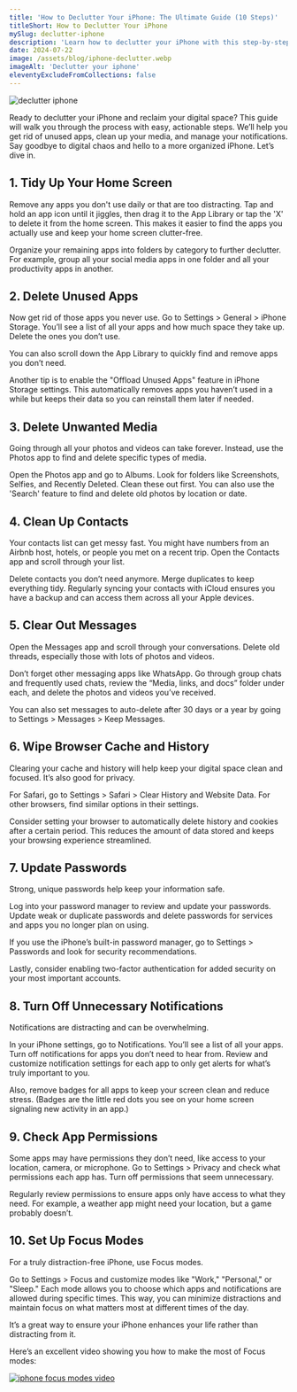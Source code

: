 ```yaml
---
title: 'How to Declutter Your iPhone: The Ultimate Guide (10 Steps)'
titleShort: How to Declutter Your iPhone
mySlug: declutter-iphone
description: 'Learn how to declutter your iPhone with this step-by-step guide. Get rid of unused apps, clean up your files, reset notifications, and more.'
date: 2024-07-22
image: /assets/blog/iphone-declutter.webp
imageAlt: 'Declutter your iphone'
eleventyExcludeFromCollections: false
---
```


<img class="wrapper--wide" src="/assets/blog/iphone-declutter.webp" alt="declutter iphone">

Ready to declutter your iPhone and reclaim your digital space? This guide will walk you through the process with easy, actionable steps. We’ll help you get rid of unused apps, clean up your media, and manage your notifications. Say goodbye to digital chaos and hello to a more organized iPhone. Let’s dive in.

## 1. Tidy Up Your Home Screen

Remove any apps you don't use daily or that are too distracting. Tap and hold an app icon until it jiggles, then drag it to the App Library or tap the 'X' to delete it from the home screen. This makes it easier to find the apps you actually use and keep your home screen clutter-free.

Organize your remaining apps into folders by category to further declutter. For example, group all your social media apps in one folder and all your productivity apps in another.

## 2. Delete Unused Apps

Now get rid of those apps you never use. Go to Settings > General > iPhone Storage. You’ll see a list of all your apps and how much space they take up. Delete the ones you don’t use.

You can also scroll down the App Library to quickly find and remove apps you don’t need.

Another tip is to enable the "Offload Unused Apps" feature in iPhone Storage settings. This automatically removes apps you haven’t used in a while but keeps their data so you can reinstall them later if needed.

## 3. Delete Unwanted Media

Going through all your photos and videos can take forever. Instead, use the Photos app to find and delete specific types of media.

Open the Photos app and go to Albums. Look for folders like Screenshots, Selfies, and Recently Deleted. Clean these out first. You can also use the 'Search' feature to find and delete old photos by location or date.

## 4. Clean Up Contacts

Your contacts list can get messy fast. You might have numbers from an Airbnb host, hotels, or people you met on a recent trip. Open the Contacts app and scroll through your list.

Delete contacts you don’t need anymore. Merge duplicates to keep everything tidy. Regularly syncing your contacts with iCloud ensures you have a backup and can access them across all your Apple devices.

## 5. Clear Out Messages

Open the Messages app and scroll through your conversations. Delete old threads, especially those with lots of photos and videos.

Don’t forget other messaging apps like WhatsApp. Go through group chats and frequently used chats, review the “Media, links, and docs” folder under each, and delete the photos and videos you’ve received.

You can also set messages to auto-delete after 30 days or a year by going to Settings > Messages > Keep Messages.

## 6. Wipe Browser Cache and History

Clearing your cache and history will help keep your digital space clean and focused. It’s also good for privacy.

For Safari, go to Settings > Safari > Clear History and Website Data. For other browsers, find similar options in their settings.

Consider setting your browser to automatically delete history and cookies after a certain period. This reduces the amount of data stored and keeps your browsing experience streamlined.

## 7. Update Passwords

Strong, unique passwords help keep your information safe.

Log into your password manager to review and update your passwords. Update weak or duplicate passwords and delete passwords for services and apps you no longer plan on using.

If you use the iPhone’s built-in password manager, go to Settings > Passwords and look for security recommendations.

Lastly, consider enabling two-factor authentication for added security on your most important accounts.

## 8. Turn Off Unnecessary Notifications

Notifications are distracting and can be overwhelming.

In your iPhone settings, go to Notifications. You’ll see a list of all your apps. Turn off notifications for apps you don’t need to hear from. Review and customize notification settings for each app to only get alerts for what’s truly important to you.

Also, remove badges for all apps to keep your screen clean and reduce stress. (Badges are the little red dots you see on your home screen signaling new activity in an app.)

## 9. Check App Permissions

Some apps may have permissions they don’t need, like access to your location, camera, or microphone. Go to Settings > Privacy and check what permissions each app has. Turn off permissions that seem unnecessary.

Regularly review permissions to ensure apps only have access to what they need. For example, a weather app might need your location, but a game probably doesn’t.

## 10. Set Up Focus Modes

For a truly distraction-free iPhone, use Focus modes.

Go to Settings > Focus and customize modes like "Work," "Personal," or "Sleep." Each mode allows you to choose which apps and notifications are allowed during specific times. This way, you can minimize distractions and maintain focus on what matters most at different times of the day.

It’s a great way to ensure your iPhone enhances your life rather than distracting from it.

<div class="flow">
<p>Here’s an excellent video showing you how to make the most of Focus modes:</p>
<a style="display:block;" href="https://youtu.be/5dOwc1u-C34?feature=shared&t=53" rel="noopener noreferrer nofollow" target="_blank">
<img class="wrapper--wide" src="/assets/blog/iphone-focus-mode-thumbnail.webp" alt="iphone focus modes video">
</a>
</div>
